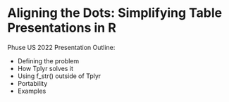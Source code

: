 # Aligning the Dots: Simplifying Table Presentations in R 

Phuse US 2022 Presentation Outline:

- Defining the problem
- How Tplyr solves it
- Using f_str() outside of Tplyr
- Portability
- Examples
